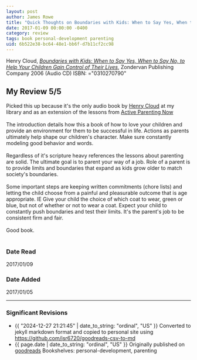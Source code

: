 ```yaml
---
layout: post
author: James Rowe
title: "Quick Thoughts on Boundaries with Kids: When to Say Yes, When to Say No, to Help Your Children Gain Control of Their Lives"
date: 2017-01-09 00:00:00 -0400
category: review
tags: book personal-development parenting
uid: 6b522e38-bc64-48e1-bb6f-d7b11cf2cc98
---
```


Henry Cloud, *[Boundaries with Kids: When to Say Yes, When to Say No, to Help Your Children Gain Control of Their Lives](https://www.goodreads.com/book/show/851889)*,  Zondervan Publishing Company 2006 (Audio CD) ISBN: ="0310270790"

## My Review 5/5

Picked this up because it's the only audio book by [Henry Cloud](https://www.goodreads.com/author/show/1114699) at my library and as an extension of the lessons from [Active Parenting Now](https://www.goodreads.com/book/show/1343214)<br/><br/>The introduction details how this a book of how to love your children and provide an environment for them to be successful in life. Actions as parents ultimately help shape our children's character. Make sure constantly modeling good behavior and words.<br/><br/>Regardless of it's scripture heavy references the lessons about parenting are solid. The ultimate goal is to parent your way of a job. Role of a parent is to provide limits and boundaries that expand as kids grow older to match society's boundaries.<br/><br/>Some important steps are keeping written commitments (chore lists) and letting the child choose from a painful and pleasurable outcome that is age appropriate. IE Give your child the choice of which coat to wear, green or blue, but not of whether or not to wear a coat. Expect your child to constantly push boundaries and test their limits. It's the parent's job to be consistent firm and fair.<br/><br/>Good book.<br/><br/>

### Date Read
2017/01/09

### Date Added
2017/01/05

---

### Significant Revisions

- {{ "2024-12-27 21:21:45" | date_to_string: "ordinal", "US" }} Converted to jekyll markdown format and copied to personal site using <https://github.com/jsr6720/goodreads-csv-to-md>
- {{ page.date | date_to_string: "ordinal", "US" }} Originally published on [goodreads](https://www.goodreads.com) Bookshelves: personal-development, parenting